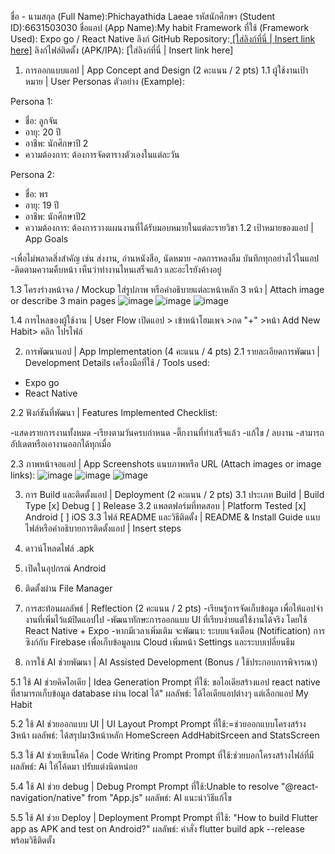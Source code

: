 ชื่อ - นามสกุล (Full Name):Phichayathida Laeae
รหัสนักศึกษา (Student ID):6631503030
ชื่อแอป (App Name):My habit
Framework ที่ใช้ (Framework Used): Expo go / React Native 
ลิงก์ GitHub Repository:[ [ใส่ลิงก์ที่นี่ | Insert link here]](https://github.com/6631503030Phichayathida/myhabit/blob/main/README.md)
ลิงก์ไฟล์ติดตั้ง (APK/IPA): [ใส่ลิงก์ที่นี่ | Insert link here]

1. การออกแบบแอป | App Concept and Design (2 คะแนน / 2 pts)
1.1 ผู้ใช้งานเป้าหมาย | User Personas
ตัวอย่าง (Example):

Persona 1:  
- ชื่อ: ลูกจัน  
- อายุ: 20 ปี  
- อาชีพ: นักศึกษาปี 2  
- ความต้องการ: ต้องการจัดตารางตัวเองในแต่ละวัน

Persona 2:  
- ชื่อ: พร  
- อายุ: 19 ปี  
- อาชีพ: นักศึกษาปี2  
- ความต้องการ: ต้องการวางแผนงานที่ได้รับมอบหมายในแต่ละรายวิชา
1.2 เป้าหมายของแอป | App Goals

-เพื่อไม่พลาดสิ่งสำคัญ เช่น ส่งงาน, อ่านหนังสือ, นัดหมาย
-ลดการหลงลืม บันทึกทุกอย่างไว้ในแอป 
-ติดตามความคืบหน้า เห็นว่าทำงานไหนเสร็จแล้ว และอะไรยังค้างอยู่

1.3 โครงร่างหน้าจอ / Mockup
ใส่รูปภาพ หรือคำอธิบายแต่ละหน้าหลัก 3 หน้า | Attach image or describe 3 main pages
![image](https://github.com/user-attachments/assets/9ca8f80f-021d-401e-ac4d-ee261d2107b1)
![image](https://github.com/user-attachments/assets/4c9de40c-0110-41c0-bd96-601018ca7b67)
![image](https://github.com/user-attachments/assets/929114fa-846e-4f9a-adf8-558552949a97)


1.4 การไหลของผู้ใช้งาน | User Flow
เปิดแอป > เข้าหน้าโฮมเพจ >กด "+" >หน้า Add New Habit> คลิก โปรไฟล์

2. การพัฒนาแอป | App Implementation (4 คะแนน / 4 pts)
2.1 รายละเอียดการพัฒนา | Development Details
เครื่องมือที่ใช้ / Tools used:

-  Expo go 
-  React Native

2.2 ฟังก์ชันที่พัฒนา | Features Implemented
Checklist:

-แสดงรายการงานทั้งหมด
-เรียงตามวันครบกำหนด 
-ติ๊กงานที่ทำเสร็จแล้ว
-แก้ไข / ลบงาน
-สามารถอัปเดตหรือเอางานออกได้ทุกเมื่อ

2.3 ภาพหน้าจอแอป | App Screenshots
แนบภาพหรือ URL (Attach images or image links):
![image](https://github.com/user-attachments/assets/9ca8f80f-021d-401e-ac4d-ee261d2107b1)
![image](https://github.com/user-attachments/assets/4c9de40c-0110-41c0-bd96-601018ca7b67)
![image](https://github.com/user-attachments/assets/929114fa-846e-4f9a-adf8-558552949a97)

3. การ Build และติดตั้งแอป | Deployment (2 คะแนน / 2 pts)
3.1 ประเภท Build | Build Type
[x] Debug
[ ] Release
3.2 แพลตฟอร์มที่ทดสอบ | Platform Tested
[x] Android
[ ] iOS
3.3 ไฟล์ README และวิธีติดตั้ง | README & Install Guide
แนบไฟล์หรือคำอธิบายการติดตั้งแอป | Insert steps

1. ดาวน์โหลดไฟล์ .apk
2. เปิดในอุปกรณ์ Android
3. ติดตั้งผ่าน File Manager

4. การสะท้อนผลลัพธ์ | Reflection (2 คะแนน / 2 pts)
-เรียนรู้การจัดเก็บข้อมูล เพื่อให้แอปจำงานที่เพิ่มไว้แม้ปิดแอปไป
-พัฒนาทักษะการออกแบบ UI ที่เรียบง่ายแต่ใช้งานได้จริง โดยใช้ React Native + Expo
-หากมีเวลาเพิ่มเติม จะพัฒนา:
   ระบบแจ้งเตือน (Notification)
   การซิงก์กับ Firebase เพื่อเก็บข้อมูลบน Cloud
   เพิ่มหน้า Settings และระบบเปลี่ยนธีม

5. การใช้ AI ช่วยพัฒนา | AI Assisted Development (Bonus / ใช้ประกอบการพิจารณา)

5.1 ใช้ AI ช่วยคิดไอเดีย | Idea Generation
Prompt ที่ใช้: ขอไอเดียสร้างแอป react native ที่สามารถเก็บข้อมูล database ผ่าน local ได้"
ผลลัพธ์:  ได้ไอเดียแอปต่างๆ แต่เลือกแอป My Habit

5.2 ใช้ AI ช่วยออกแบบ UI | UI Layout Prompt
Prompt ที่ใช้:=ช่วยออกแบบโครงสร้าง 3หน้า
ผลลัพธ์:  ได้สรุปมา3หน้าหลัก HomeScreen AddHabitSrceen and StatsScreen

5.3 ใช้ AI ช่วยเขียนโค้ด | Code Writing Prompt
Prompt ที่ใช้:ช่วยบอกโครงสร้างไฟล์ที่มี
ผลลัพธ์:  Ai ให้โค้ดมา ปรับแต่งนิดหน่อย

5.4 ใช้ AI ช่วย debug | Debug Prompt
Prompt ที่ใช้:Unable to resolve "@react-navigation/native" from "App.js"
ผลลัพธ์:  AI แนะนำวิธีแก้ไข

5.5 ใช้ AI ช่วย Deploy | Deployment Prompt
Prompt ที่ใช้:  "How to build Flutter app as APK and test on Android?"
ผลลัพธ์:  คำสั่ง flutter build apk --release พร้อมวิธีติดตั้ง
